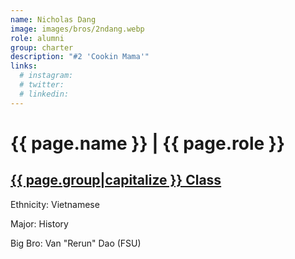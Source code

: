 ```yaml
---
name: Nicholas Dang
image: images/bros/2ndang.webp
role: alumni
group: charter
description: "#2 'Cookin Mama'"
links:
  # instagram: 
  # twitter: 
  # linkedin: 
---
```


# {{ page.name }} | {{ page.role }} 
    
## [{{ page.group|capitalize }} Class](/brothers/{{page.group}}s)
    
Ethnicity: Vietnamese

Major: History

Big Bro: Van "Rerun" Dao (FSU)


